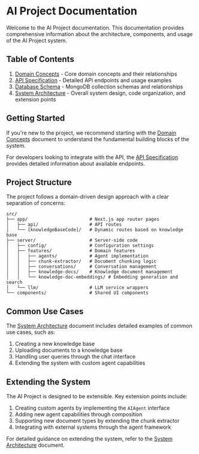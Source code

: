 # AI Project Documentation

Welcome to the AI Project documentation. This documentation provides comprehensive information about the architecture, components, and usage of the AI Project system.

## Table of Contents

1. [Domain Concepts](./domain-concepts.md) - Core domain concepts and their relationships
2. [API Specification](./api-specification.md) - Detailed API endpoints and usage examples
3. [Database Schema](./database-schema.md) - MongoDB collection schemas and relationships
4. [System Architecture](./system-architecture.md) - Overall system design, code organization, and extension points

## Getting Started

If you're new to the project, we recommend starting with the [Domain Concepts](./domain-concepts.md) document to understand the fundamental building blocks of the system.

For developers looking to integrate with the API, the [API Specification](./api-specification.md) provides detailed information about available endpoints.

## Project Structure

The project follows a domain-driven design approach with a clear separation of concerns:

```
src/
├── app/                       # Next.js app router pages
│   ├── api/                   # API routes
│   └── [knowledgeBaseCode]/   # Dynamic routes based on knowledge base
├── server/                    # Server-side code
│   ├── config/                # Configuration settings
│   ├── features/              # Domain features
│   │   ├── agents/            # Agent implementation
│   │   ├── chunk-extractor/   # Document chunking logic
│   │   ├── conversations/     # Conversation management
│   │   ├── knowledge-docs/    # Knowledge document management
│   │   └── knowledge-doc-embeddings/ # Embedding generation and search
│   └── llm/                   # LLM service wrappers
└── components/                # Shared UI components
```

## Common Use Cases

The [System Architecture](./system-architecture.md) document includes detailed examples of common use cases, such as:

1. Creating a new knowledge base
2. Uploading documents to a knowledge base
3. Handling user queries through the chat interface
4. Extending the system with custom agent capabilities

## Extending the System

The AI Project is designed to be extensible. Key extension points include:

1. Creating custom agents by implementing the `AIAgent` interface
2. Adding new agent capabilities through composition
3. Supporting new document types by extending the chunk extractor
4. Integrating with external systems through the agent framework

For detailed guidance on extending the system, refer to the [System Architecture](./system-architecture.md) document.
